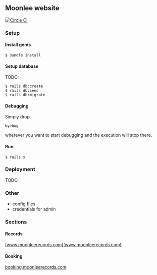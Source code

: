 ## Moonlee website

[![Circle CI](https://circleci.com/gh/moonleerecords/moonlee-website.svg?style=svg)](https://circleci.com/gh/moonleerecords/moonlee-website)

### Setup 

#### Install gems

```
$ bundle install
```

#### Setup database

TODO: 

```
$ rails db:create
$ rails db:seed
$ rails db:migrate
```

#### Debugging

Simply drop

    byebug

wherever you want to start debugging and the execution will stop there.

#### Run

```
$ rails s
```

### Deployment

TODO

### Other

* config files
* credentials for admin


### Sections

#### Records

[www.moonleerecords.com](www.moonleerecords.com)

#### Booking

[booking.moonleerecords.com](booking.moonleerecords.com)
